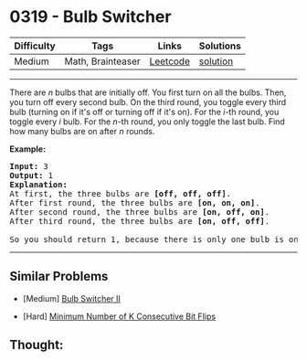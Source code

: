 # 0319 - Bulb Switcher

Difficulty  | Tags | Links | Solutions
----------- | ---- | ----- | -----
Medium | Math, Brainteaser | [Leetcode](https://leetcode.com/problems/bulb-switcher) | [solution](https://leetcode.com/problems/bulb-switcher/solution/)


-----------

<p>There are <i>n</i> bulbs that are initially off. You first turn on all the bulbs. Then, you turn off every second bulb. On the third round, you toggle every third bulb (turning on if it&#39;s off or turning off if it&#39;s on). For the <i>i</i>-th round, you toggle every <i>i</i> bulb. For the <i>n</i>-th round, you only toggle the last bulb. Find how many bulbs are on after <i>n</i> rounds.</p>

<p><b>Example:</b></p>

<pre>
<strong>Input: </strong>3
<strong>Output:</strong> 1 
<strong>Explanation:</strong> 
At first, the three bulbs are <b>[off, off, off]</b>.
After first round, the three bulbs are <b>[on, on, on]</b>.
After second round, the three bulbs are <b>[on, off, on]</b>.
After third round, the three bulbs are <b>[on, off, off]</b>. 

So you should return 1, because there is only one bulb is on.
</pre>


-----------


## Similar Problems

- [Medium] [Bulb Switcher II](bulb-switcher-ii)

- [Hard] [Minimum Number of K Consecutive Bit Flips](minimum-number-of-k-consecutive-bit-flips)




## Thought:
